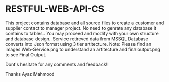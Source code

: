 # RESTFUL-WEB-API-CS
This project contains database and all source files to create a customer and supplier contact to manager project.
No need to genrate any database it contains to tables.. You may proceed and modify with your own structure and database design..
Service retireved data from MSSQL Database converts into Json format using 3 tier artitecture.
Note: Please find an images Web-Service.png to understand an artitecture and finaloutput.png to see Final Output.

Dont's hesitate for any comments and feedback!!

Thanks
Ayaz Mahmood
